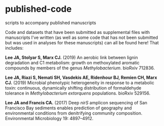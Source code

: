 # published-code
scripts to accompany published manuscripts

Code and datasets that have been submitted as supplemental files with manuscripts I've written (as well as some code that has not been submitted but was used in analyses for these manuscripts) can all be found here! That includes:

**Lee JA, Stolyar S, Marx CJ.** (2019) An aerobic link between lignin degradation and C1 metabolism: growth on methoxylated aromatic compounds by members of the genus *Methylobacterium*. bioRxiv 712836.

**Lee JA, Riazi S, Nemati SH, Vasdekis AE, Ridenhour BJ, Remien CH, Marx CJ.** (2019) Microbial phenotypic heterogeneity in response to a metabolic toxin: continuous, dynamically shifting distribution of formaldehyde tolerance in *Methylobacterium extorquens* populations. bioRxiv 529156.

**Lee JA and Francis CA.** (2017) Deep *nirS* amplicon sequencing of San Francisco Bay sediments enables prediction of geography and environmental conditions from denitrifying community composition. Environmental Microbiology 19: 4897–4912. 

